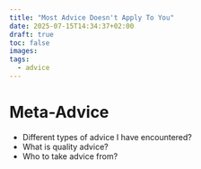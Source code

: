 ```yaml
---
title: "Most Advice Doesn't Apply To You"
date: 2025-07-15T14:34:37+02:00
draft: true
toc: false
images:
tags:
  - advice
---
```


# Meta-Advice

- Different types of advice I have encountered?
- What is quality advice?
- Who to take advice from?

